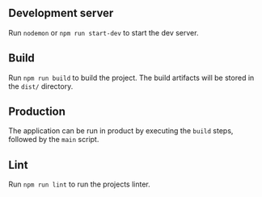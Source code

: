 ## Development server

Run `nodemon` or `npm run start-dev` to start the dev server.

## Build

Run `npm run build` to build the project. The build artifacts will be stored in the `dist/` directory.

## Production

The application can be run in product by executing the `build` steps, followed by the `main` script.

## Lint

Run `npm run lint` to run the projects linter.
